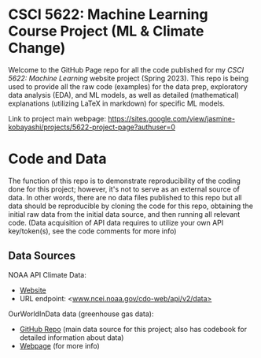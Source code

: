 # CSCI 5622: Machine Learning Course Project (ML & Climate Change)
Welcome to the GitHub Page repo for all the code published for my *CSCI 5622: Machine Learning* website project (Spring 2023).
This repo is being used to provide all the raw code (examples) for the data prep, exploratory data analysis (EDA), and ML models, as well as detailed (mathematical) explanations (utilizing LaTeX in markdown) for specific ML models.

Link to project main webpage: <https://sites.google.com/view/jasmine-kobayashi/projects/5622-project-page?authuser=0>

# Code and Data
The function of this repo is to demonstrate reproducibility of the coding done for this project; however, it's not to serve as an external source of data. In other words, there are no data files published to this repo but all data should be reproducible by cloning the code for this repo, obtaining the initial raw data from the initial data source, and then running all relevant code. 
(Data acquisition of API data requires to utilize your own API key/token(s), see the code comments for more info)

## Data Sources

NOAA API Climate Data: 
- [Website](https://www.google.com/url?q=https%3A%2F%2Fwww.ncdc.noaa.gov%2Fcdo-web%2F&sa=D)
- URL endpoint: <www.ncei.noaa.gov/cdo-web/api/v2/data>

OurWorldInData data (greenhouse gas data): 
- [GitHub Repo](https://github.com/owid/co2-data) (main data source for this project; also has codebook for detailed information about data)
- [Webpage](https://ourworldindata.org/co2-and-other-greenhouse-gas-emissions) (for more info)
